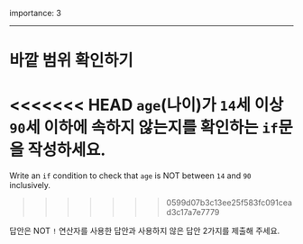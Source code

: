 importance: 3

---

# 바깥 범위 확인하기

<<<<<<< HEAD
`age`(나이)가 `14`세 이상 `90`세 이하에 속하지 않는지를 확인하는 `if`문을 작성하세요.
=======
Write an `if` condition to check that `age` is NOT between `14` and `90` inclusively.
>>>>>>> 0599d07b3c13ee25f583fc091cead3c17a7e7779

답안은 NOT `!` 연산자를 사용한 답안과 사용하지 않은 답안 2가지를 제출해 주세요.